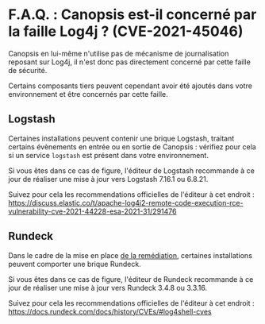 # F.A.Q. : Canopsis est-il concerné par la faille Log4j ? (CVE-2021-45046)

Canopsis en lui-même n'utilise pas de mécanisme de journalisation reposant sur Log4j, il n'est donc pas directement concerné par cette faille de sécurité.

Certains composants tiers peuvent cependant avoir été ajoutés dans votre environnement et être concernés par cette faille.

## Logstash

Certaines installations peuvent contenir une brique Logstash, traitant certains évènements en entrée ou en sortie de Canopsis : vérifiez pour cela si un service `logstash` est présent dans votre environnement.

Si vous êtes dans ce cas de figure, l'éditeur de Logstash recommande à ce jour de réaliser une mise à jour vers Logstash 7.16.1 ou 6.8.21.

Suivez pour cela les recommendations officielles de l'éditeur à cet endroit :  
<https://discuss.elastic.co/t/apache-log4j2-remote-code-execution-rce-vulnerability-cve-2021-44228-esa-2021-31/291476>

## Rundeck

Dans le cadre de la mise en place [de la remédiation](../../guide-administration/remediation/index.md), certaines installations peuvent comporter une brique Rundeck.

Si vous êtes dans ce cas de figure, l'éditeur de Rundeck recommande à ce jour de réaliser une mise à jour vers Rundeck 3.4.8 ou 3.3.16.

Suivez pour cela les recommendations officielles de l'éditeur à cet endroit :  
<https://docs.rundeck.com/docs/history/CVEs/#log4shell-cves>
